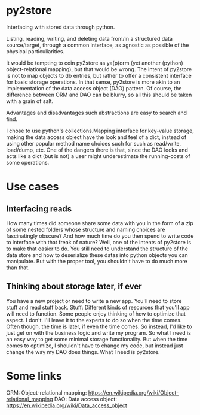 # py2store
Interfacing with stored data through python.

Listing, reading, writing, and deleting data from/in a structured data source/target, through a common interface, as agnostic as possible of the physical particuliarities. 

It would be tempting to coin py2store as ya(p)orm (yet another (python) object-relational mapping), but that would be wrong. The intent of py2store is not to map objects to db entries, but rather to offer a consistent interface for basic storage operations. In that sense, py2store is more akin to an implementation of the data access object (DAO) pattern. Of course, the difference between ORM and DAO can be blurry, so all this should be taken with a grain of salt.

Advantages and disadvantages such abstractions are easy to search and find.

I chose to use python's collections.Mapping interface for key-value storage, making the data access object have the look and feel of a dict, instead of using other popular method name choices such for such as read/write, load/dump, etc. One of the dangers there is that, since the DAO looks and acts like a dict (but is not) a user might underestimate the running-costs of some operations.


# Use cases

## Interfacing reads

How many times did someone share some data with you in the form of a zip of some nested folders whose structure and naming choices are fascinatingly obscure? And how much time do you then spend to write code to interface with that freak of nature? Well, one of the intents of py2store is to make that easier to do. You still need to understand the structure of the data store and how to deserialize these datas into python objects you can manipulate. But with the proper tool, you shouldn't have to do much more than that.

## Thinking about storage later, if ever

You have a new project or need to write a new app. You'll need to store stuff and read stuff back. Stuff: Different kinds of resources that you'll app will need to function. Some people enjoy thinking of how to optimize that aspect. I don't. I'll leave it to the experts to do so when the time comes. Often though, the time is later, if even the time comes. So instead, I'd like to just get on with the business logic and write my program. So what I need is an easy way to get some minimal storage functionality. But when the time comes to optimize, I shouldn't have to change my code, but instead just change the way my DAO does things. What I need is py2store.

# Some links

ORM: Object-relational mapping: https://en.wikipedia.org/wiki/Object-relational_mapping
DAO: Data access object: https://en.wikipedia.org/wiki/Data_access_object
